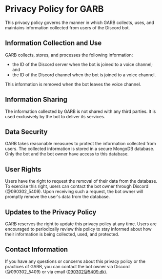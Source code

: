 # Privacy Policy for GARB

This privacy policy governs the manner in which GARB collects, uses, and
maintains information collected from users of the Discord bot.

## Information Collection and Use

GARB collects, stores, and processes the following information:

- the ID of the Discord server when the bot is joined to a voice channel; and
- the ID of the Discord channel when the bot is joined to a voice channel.

This information is removed when the bot leaves the voice channel.

## Information Sharing

The information collected by GARB is not shared with any third parties. It is
used exclusively by the bot to deliver its services.

## Data Security

GARB takes reasonable measures to protect the information collected from users.
The collected information is stored in a secure MongoDB database. Only the bot
and the bot owner have access to this database.

## User Rights

Users have the right to request the removal of their data from the database. To
exercise this right, users can contact the bot owner through Discord
(@090302_5409). Upon receiving such a request, the bot owner will promptly
remove the user's data from the database.

## Updates to the Privacy Policy

GARB reserves the right to update this privacy policy at any time. Users are
encouraged to periodically review this policy to stay informed about how their
information is being collected, used, and protected.

## Contact Information

If you have any questions or concerns about this privacy policy or the practices
of GARB, you can contact the bot owner via Discord (@090302_5409) or via email
(<090302@5409.dk>).
